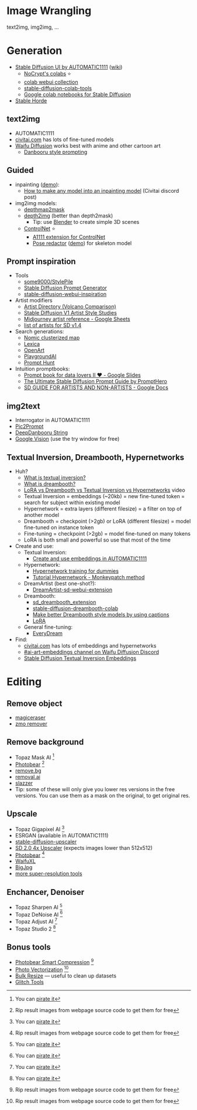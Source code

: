 # Image Wrangling

text2img, img2img, ...

# Generation
- [Stable Diffusion UI by AUTOMATIC1111](https://github.com/AUTOMATIC1111/stable-diffusion-webui) ([wiki](https://github.com/AUTOMATIC1111/stable-diffusion-webui/wiki))
	- [NoCrypt's colabs](https://rentry.org/nocrypt) ⭐
	- [colab webui collection](https://github.com/camenduru/stable-diffusion-webui-colab)
	- [stable-diffusion-colab-tools](https://github.com/karaage0703/stable-diffusion-colab-tools)
	- [Google colab notebooks for Stable Diffusion](https://github.com/hashborgir/awesome-ai#google-colab-notebooks-for-stable-diffusion)
- [Stable Horde](https://stablehorde.net/)

## text2img
- AUTOMATIC1111
- [civitai.com](https://civitai.com/) has lots of fine-tuned models
- [Waifu Diffusion](https://huggingface.co/hakurei/waifu-diffusion-v1-4) works best with anime and other cartoon art
	- [Danbooru style prompting](https://gist.github.com/harubaru/f727cedacae336d1f7877c4bbe2196e1#prompting)


## Guided
- inpainting ([demo](https://huggingface.co/spaces/huggingface-projects/diffuse-the-rest)):
	- [How to make any model into an inpainting model](https://discord.com/channels/1037799583784370196/1066431771069140992) (Civitai discord post)
- img2img models:
	- [depthmap2mask](https://github.com/Extraltodeus/depthmap2mask)
	- [depth2img](https://github.com/AUTOMATIC1111/stable-diffusion-webui/pull/5542) (better than depth2mask)
		- Tip: use [Blender](https://www.blender.org/) to create simple 3D scenes
	- [ControlNet](https://github.com/lllyasviel/ControlNet) ⭐
		- [A1111 extension for ControlNet](https://github.com/Mikubill/sd-webui-controlnet)
		- [Pose redactor](https://github.com/fkunn1326/openpose-editor) ([demo](https://huggingface.co/spaces/jonigata/PoseMaker)) for skeleton model
	

## Prompt inspiration
- Tools
	- [some9000/StylePile](https://github.com/some9000/StylePile)
	- [Stable Diffusion Prompt Generator](https://www.thomas.io/stable-diffusion-prompt-generator)
	- [stable-diffusion-webui-inspiration](https://github.com/yfszzx/stable-diffusion-webui-inspiration)
- Artist modifiers
	- [Artist Directory (Volcano Comparison)](https://aiartcreation.fandom.com/wiki/Artist_Directory_(Volcano_Comparison))
	- [Stable Diffusion V1 Artist Style Studies](https://proximacentaurib.notion.site/e28a4f8d97724f14a784a538b8589e7d?v=9d8b31b3cf544ed2bf2534446dbdfde0)
	- [Midjourney artist reference - Google Sheets](https://docs.google.com/spreadsheets/d/1e2MZ1K6WMTUuxlPAQ_2A0rz-H55NBykb66TY7DuerVg/edit#gid=2088669480)
	- [list of artists for SD v1.4](https://rentry.org/artists_sd-v1-4)
- Search generations:
	- [Nomic clusterized map](https://atlas.nomic.ai/map/809ef16a-5b2d-4291-b772-a913f4c8ee61/9ed7d171-650b-4526-85bf-3592ee51ea31)
	- [Lexica](https://lexica.art/)
	- [OpenArt](https://openart.ai/)
	- [PlaygroundAI](https://playgroundai.com/)
	- [Prompt Hunt](https://www.prompthunt.com/)
- Intuition promptbooks:
	- [Prompt book for data lovers II ❤️ - Google Slides](https://docs.google.com/presentation/d/1V8d6TIlKqB1j5xPFH7cCmgKOV_fMs4Cb4dwgjD5GIsg/edit#slide=id.g1834b964b0f_3_4)
	- [The Ultimate Stable Diffusion Prompt Guide by PromptHero](https://prompthero.com/stable-diffusion-prompt-guide)
	- [SD GUIDE FOR ARTISTS AND NON-ARTISTS - Google Docs](https://docs.google.com/document/d/1R2UZi5G-DXiz2HcCrfAFLYJoer_JPDEoZmV7wy1tEz0/edit#)

## img2text
- Interrogator in AUTOMATIC1111
- [Pic2Prompt](https://magicstudio.com/pic2prompt)
- [DeepDanbooru String](https://huggingface.co/spaces/NoCrypt/DeepDanbooru_string)
- [Google Vision](https://cloud.google.com/vision) (use the try window for free)

## Textual Inversion, Dreambooth, Hypernetworks
- Huh?
	- [What is textual inversion?](https://textual-inversion.github.io/)
	- [What is dreambooth?](https://dreambooth.github.io/)
	- [LoRA vs Dreambooth vs Textual Inversion vs Hypernetworks](https://www.youtube.com/watch?v=dVjMiJsuR5o) video
	- Textual Inversion = embeddings (~20kb) = new fine-tuned token = search for subject within existing model
	- Hypernetwork = extra layers (different filesize) = a filter on top of another model
	- Dreambooth = checkpoint (>2gb) or LoRA (different filesize) = model fine-tuned on instance token
	- Fine-tuning = checkpoint (>2gb) = model fine-tuned on many tokens
	- LoRA is both small and powerful so use that most of the time
- Create and use:
	- Textual Inversion:
		- [Create and use embeddings in AUTOMATIC1111](https://github.com/AUTOMATIC1111/stable-diffusion-webui/wiki/Textual-Inversion)
	- Hypernetwork:
		- [Hypernetwork training for dummies](https://rentry.org/hypernetwork4dumdums)
		- [Tutorial Hypernetwork - Monkeypatch method](https://civitai.com/models/4086)
	- DreamArtist (best one-shot?):
		- [DreamArtist-sd-webui-extension](https://github.com/7eu7d7/DreamArtist-sd-webui-extension)
	- Dreambooth:
		- [sd_dreambooth_extension](https://github.com/d8ahazard/sd_dreambooth_extension)
		- [stable-diffusion-dreambooth-colab](https://github.com/camenduru/stable-diffusion-dreambooth-colab)
		- [Make better Dreambooth style models by using captions](https://old.reddit.com/r/StableDiffusion/comments/zcr644/make_better_dreambooth_style_models_by_using/)
		- [LoRA](https://rentry.org/lora_train)
	- General fine-tuning:
		- [EveryDream](https://github.com/victorchall/EveryDream2trainer)
- Find:
	- [civitai.com](https://civitai.com/) has lots of embeddings and hypernetworks
	- [\#ai-art-embeddings channel on Waifu Diffusion Discord](https://discord.com/channels/930499730843250783/1044620915377451058)
	- [Stable Diffusion Textual Inversion Embeddings](https://cyberes.github.io/stable-diffusion-textual-inversion-models/)

# Editing

## Remove object
- [magiceraser](https://magicstudio.com/magiceraser)
- [zmo remover](https://remover.zmo.ai/)

## Remove background
- Topaz Mask AI [^1]
- [Photobear](https://photobear.io/background_removal) [^2]
- [remove.bg](https://www.remove.bg/)
- [removal.ai](https://removal.ai/)
- [slazzer](https://www.slazzer.com/)
- Tip: some of these will only give you lower res versions in the free versions. You can use them as a mask on the original, to get original res. 

## Upscale
- Topaz Gigapixel AI [^1]
- ESRGAN (available in AUTOMATIC1111)
- [stable-diffusion-upscaler](https://huggingface.co/spaces/stabilityai/stable-diffusion-upscaler)
- [SD 2.0 4x Upscaler](https://huggingface.co/spaces/Manjushri/SD-2.0-4X-Upscaler) (expects images lower than 512x512)
- [Photobear](https://photobear.io/super_resolution) [^2]
- [WaifuXL](https://waifuxl.com/)
- [BigJpg](https://bigjpg.com/)
- [more super-resolution tools](https://replicate.com/collections/super-resolution)

## Enchancer, Denoiser
- Topaz Sharpen AI [^1]
- Topaz DeNoise AI [^1]
- Topaz Adjust AI [^1]
- Topaz Studio 2 [^1]

## Bonus tools
- [Photobear Smart Compression](https://photobear.io/compression) [^2]
- [Photo Vectorization](https://photobear.io/vectorize) [^2]
- [Bulk Resize](https://www.birme.net/) — useful to clean up datasets
- [Glitch Tools](Glitch-Tools)



[^1]: You can [pirate it](Piracy-Open-Content)
[^2]:  Rip result images from webpage source code to get them for free